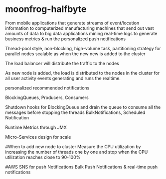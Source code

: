 # moonfrog-halfbyte

From mobile applications that generate streams of event/location information to computerized manufacturing machines that send out vast amounts of data to big data applications mining real-time logs to generate business metrics & run the personalized push notifications

Thread-pool style, non-blocking, high-volume task, partitioning strategy for parallel nodes
scalable as when the new new is added to the cluster

The load balancer will distribute the traffic to the nodes

As new node is added, the load is distributed to the nodes in the cluster for all user activity events generating and runs the realtime.

personalized recommended notifications 

BlockingQueues, Producers, Consumers

Shutdown hooks for BlockingQueue and drain the queue to consume all the messages before stopping the threads
BulkNotifications, Scheduled Notification

Runtime Metrics through JMX

Micro-Services design for scale

#When to add new node to cluster
Measure the CPU utilization by increasing the number of threads one by one and stop when the CPU utilization reaches close to 90-100%

#AWS SNS for push Notifications
Bulk Push Notifications & real-time push notifications

